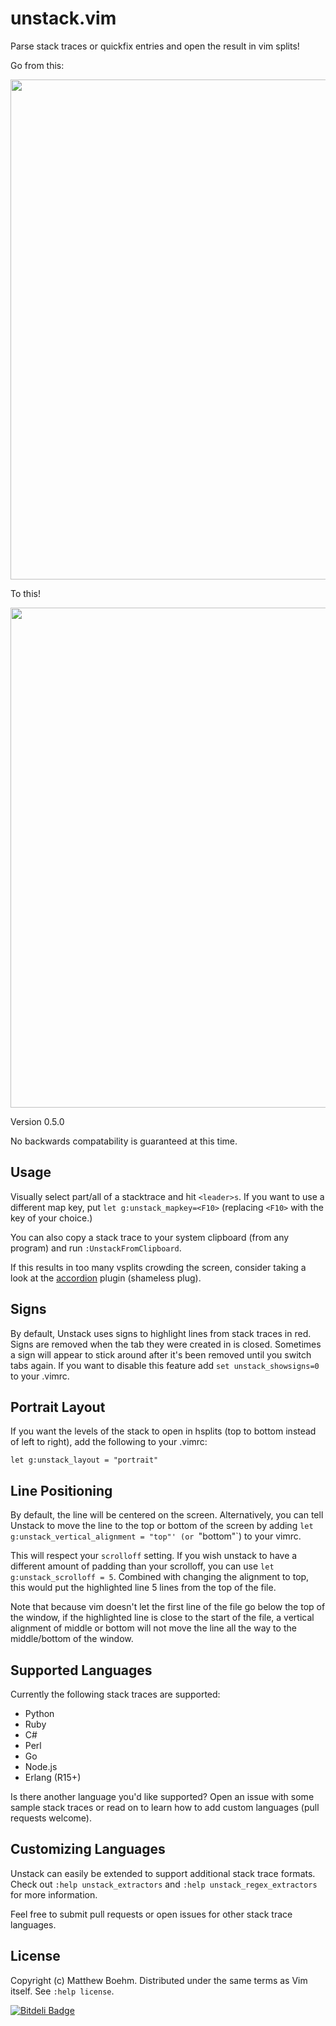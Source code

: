 unstack.vim
=============

Parse stack traces or quickfix entries and open the result in vim splits!

Go from this:

<img src="http://i.imgur.com/DgXSAkq.png" width="800"/>

To this!

<img src="http://i.imgur.com/Q31wohX.png" width="800"/>

Version 0.5.0

No backwards compatability is guaranteed at this time.

Usage
-----
Visually select part/all of a stacktrace and hit `<leader>s`. If you want to use a different map key, put `let g:unstack_mapkey=<F10>` (replacing `<F10>` with the key of your choice.)

You can also copy a stack trace to your system clipboard (from any program) and run `:UnstackFromClipboard`.

If this results in too many vsplits crowding the screen, consider taking a look at the [accordion](https://github.com/mattboehm/vim-accordion) plugin (shameless plug).

Signs
-----
By default, Unstack uses signs to highlight lines from stack traces in red. Signs are removed when the tab they were created in is closed. Sometimes a sign will appear to stick around after it's been removed until you switch tabs again. If you want to disable this feature add `set unstack_showsigns=0` to your .vimrc.

Portrait Layout
---------------
If you want the levels of the stack to open in hsplits (top to bottom instead of left to right), add the following to your .vimrc:

    let g:unstack_layout = "portrait"

Line Positioning
----------------
By default, the line will be centered on the screen. Alternatively, you can tell Unstack to move the line to the top or bottom of the screen by adding `let g:unstack_vertical_alignment = "top"' (or `"bottom"`) to your vimrc.

This will respect your `scrolloff` setting. If you wish unstack to have a different amount of padding than your scrolloff, you can use `let g:unstack_scrolloff = 5`. Combined with changing the alignment to top, this would put the highlighted line 5 lines from the top of the file.

Note that because vim doesn't let the first line of the file go below the top of the window, if the highlighted line is close to the start of the file, a vertical alignment of middle or bottom will not move the line all the way to the middle/bottom of the window.

Supported Languages
-------------------
Currently the following stack traces are supported:

* Python
* Ruby
* C#
* Perl
* Go
* Node.js
* Erlang (R15+)

Is there another language you'd like supported? Open an issue with some sample stack traces or read on to learn how to add custom languages (pull requests welcome).

Customizing Languages
---------------------
Unstack can easily be extended to support additional stack trace formats. Check out `:help unstack_extractors` and `:help unstack_regex_extractors` for more information.

Feel free to submit pull requests or open issues for other stack trace languages.

License
-------
Copyright (c) Matthew Boehm.  Distributed under the same terms as Vim itself.
See `:help license`.


[![Bitdeli Badge](https://d2weczhvl823v0.cloudfront.net/mattboehm/vim-unstack/trend.png)](https://bitdeli.com/free "Bitdeli Badge")


